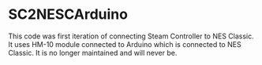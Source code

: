# SC2NESCArduino
This code was first iteration of connecting Steam Controller to NES Classic. It uses HM-10 module connected to Arduino which is connected to NES Classic. It is no longer maintained and will never be.
